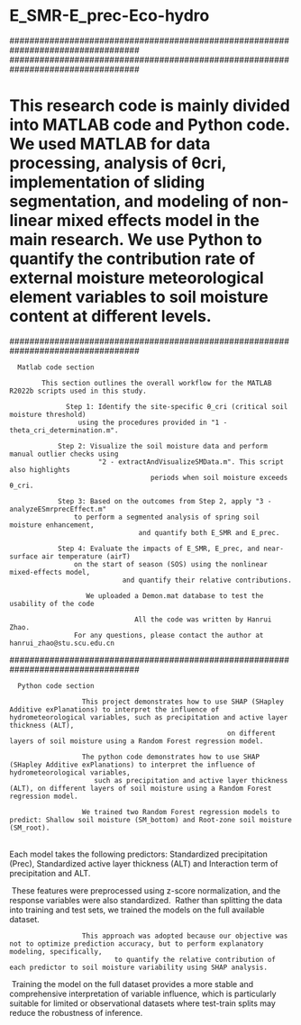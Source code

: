 # E_SMR-E_prec-Eco-hydro
################################################################################## 
##################################################################################
# This research code is mainly divided into MATLAB code and Python code. We used MATLAB for data processing, analysis of θcri, implementation of sliding segmentation, and modeling of non-linear mixed effects model in the main research. We use Python to quantify the contribution rate of external moisture meteorological element variables to soil moisture content at different levels.
##################################################################################
      
      Matlab code section

            This section outlines the overall workflow for the MATLAB R2022b scripts used in this study.

                  Step 1: Identify the site-specific θ_cri (critical soil moisture threshold)
                     using the procedures provided in "1 - theta_cri_determination.m".
 
                Step 2: Visualize the soil moisture data and perform manual outlier checks using
                          "2 - extractAndVisualizeSMData.m". This script also highlights
                                       periods when soil moisture exceeds θ_cri.
 
                Step 3: Based on the outcomes from Step 2, apply "3 - analyzeESmrprecEffect.m" 
                    to perform a segmented analysis of spring soil moisture enhancement,
                                    and quantify both E_SMR and E_prec.
 
                Step 4: Evaluate the impacts of E_SMR, E_prec, and near-surface air temperature (airT) 
                    on the start of season (SOS) using the nonlinear mixed-effects model, 
                                and quantify their relative contributions.
          
                       We uploaded a Demon.mat database to test the usability of the code
           
                                   All the code was written by Hanrui Zhao. 
                    For any questions, please contact the author at hanrui_zhao@stu.scu.edu.cn
################################################################################## 

      Python code section
                      
                      This project demonstrates how to use SHAP (SHapley Additive exPlanations) to interpret the influence of hydrometeorological variables, such as precipitation and active layer thickness (ALT), 
                                                          on different layers of soil moisture using a Random Forest regression model.
                        
                      The python code demonstrates how to use SHAP (SHapley Additive exPlanations) to interpret the influence of hydrometeorological variables, 
                         such as precipitation and active layer thickness (ALT), on different layers of soil moisture using a Random Forest regression model.

                      We trained two Random Forest regression models to predict: Shallow soil moisture (SM_bottom) and Root-zone soil moisture (SM_root).
﻿                      
                      Each model takes the following predictors: Standardized precipitation (Prec), Standardized active layer thickness (ALT) and Interaction term of precipitation and ALT.
                                 
﻿                      These features were preprocessed using z-score normalization, and the response variables were also standardized.
﻿
                      Rather than splitting the data into training and test sets, we trained the models on the full available dataset.
                       
                      This approach was adopted because our objective was not to optimize prediction accuracy, but to perform explanatory modeling, specifically,
                              to quantify the relative contribution of each predictor to soil moisture variability using SHAP analysis.
﻿
                      Training the model on the full dataset provides a more stable and comprehensive interpretation of variable influence, which is particularly suitable for limited or observational datasets where test-train splits may reduce the robustness of inference.
